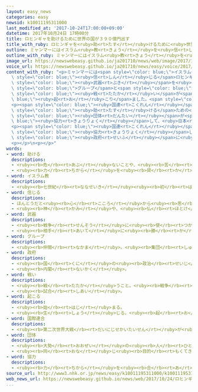 ```yaml
---
layout: easy_news
categories: easy
newsid: k10011195311000
last_modified_at: '2017-10-24T17:00:00+09:00'
datetime: 2017年10月24日 17時00分
title: ロヒンギャを助けるために世界の国が３９０億円出す
title_with_ruby: ロヒンギャを<ruby>助<rt>たす</rt></ruby>けるために<ruby>世界<rt>せかい</rt></ruby>の<ruby>国<rt>くに</rt></ruby>が３９０<ruby>億<rt>おく</rt></ruby><ruby>円<rt>えん</rt></ruby><ruby>出<rt>だ</rt></ruby>す
outline: ミャンマーにはイスラム<ruby>教<rt>きょう</rt></ruby>を<ruby>信<rt>しん</rt></ruby>じるロヒンギャと<ruby>呼<rt>よ</rt></ruby>ばれる<ruby>人<rt>ひと</rt></ruby>たちがいます。
outline_with_ruby: ミャンマーにはイスラム<ruby>教<rt>きょう</rt></ruby>を<ruby>信<rt>しん</rt></ruby>じるロヒンギャと<ruby>呼<rt>よ</rt></ruby>ばれる<ruby>人<rt>ひと</rt></ruby>たちがいます。
image_url: https://newswebeasy.github.io/ja201710/news/web/image/2017/10/24/K10011195311_1710240544_1710240549_01_03.jpg
voice_url: https://newswebeasy.github.io/ja201710/news/easy/voice/2017/10/24/k10011195311000.mp3
content_with_ruby: "<p>ミャンマーには<span style=\"color: blue;\">イスラム<ruby>教<rt>きょう</rt></ruby></span>を<span\
  \ style=\"color: blue;\"><ruby>信<rt>しん</rt></ruby>じる</span>ロヒンギャと<ruby>呼<rt>よ</rt></ruby>ばれる<ruby>人<rt>ひと</rt></ruby>たちがいます。<ruby>今年<rt>ことし</rt></ruby>の８<ruby>月<rt>がつ</rt></ruby>、ロヒンギャの<span\
  \ style=\"color: blue;\"><ruby>武器<rt>ぶき</rt></ruby></span>を<ruby>持<rt>も</rt></ruby>った<span\
  \ style=\"color: blue;\">グループ</span>と<span style=\"color: blue;\"><ruby>政府<rt>せいふ</rt></ruby></span>の<span\
  \ style=\"color: blue;\"><ruby>戦<rt>たたか</rt></ruby>い</span>が<span style=\"color:\
  \ blue;\"><ruby>起<rt>お</rt></ruby>こり</span>ました。<span style=\"color: blue;\"><ruby>国連<rt>こくれん</rt></ruby></span>は、６０<ruby>万<rt>まん</rt></ruby><ruby>人<rt>にん</rt></ruby><ruby>以上<rt>いじょう</rt></ruby>のロヒンギャの<ruby>人<rt>ひと</rt></ruby>が<ruby>隣<rt>となり</rt></ruby>のバングラデシュに<ruby>逃<rt>に</rt></ruby>げたと<ruby>考<rt>かんが</rt></ruby>えています。</p>\n\
  <p><span style=\"color: blue;\"><ruby>国連<rt>こくれん</rt></ruby></span>などはスイスのジュネーブで２３<ruby>日<rt>にち</rt></ruby>、ロヒンギャの<ruby>人<rt>ひと</rt></ruby>たちを<span\
  \ style=\"color: blue;\"><ruby>助<rt>たす</rt></ruby>ける</span>ための<ruby>会議<rt>かいぎ</rt></ruby>を<ruby>開<rt>ひら</rt></ruby>きました。そして、<ruby>日本<rt>にっぽん</rt></ruby>など３５の<ruby>国<rt>くに</rt></ruby>や<span\
  \ style=\"color: blue;\"><ruby>団体<rt>だんたい</rt></ruby></span>が<span style=\"color:\
  \ blue;\"><ruby>協力<rt>きょうりょく</rt></ruby></span>して、<ruby>日本<rt>にっぽん</rt></ruby>のお<ruby>金<rt>かね</rt></ruby>で３９０<ruby>億<rt>おく</rt></ruby><ruby>円<rt>えん</rt></ruby><ruby>以上<rt>いじょう</rt></ruby>を<ruby>出<rt>だ</rt></ruby>すと<ruby>決<rt>き</rt></ruby>めました。</p>\n\
  <p><span style=\"color: blue;\"><ruby>国連<rt>こくれん</rt></ruby></span>は、ロヒンギャの<ruby>人<rt>ひと</rt></ruby>たちに<ruby>食<rt>た</rt></ruby>べ<ruby>物<rt>もの</rt></ruby>や<ruby>薬<rt>くすり</rt></ruby>を<ruby>用意<rt>ようい</rt></ruby>するために、<ruby>来年<rt>らいねん</rt></ruby>の２<ruby>月<rt>がつ</rt></ruby>までに<ruby>日本<rt>にっぽん</rt></ruby>のお<ruby>金<rt>かね</rt></ruby>で４９０<ruby>億<rt>おく</rt></ruby><ruby>円<rt>えん</rt></ruby><ruby>以上<rt>いじょう</rt></ruby><ruby>必要<rt>ひつよう</rt></ruby>なのでもっと<span\
  \ style=\"color: blue;\"><ruby>協力<rt>きょうりょく</rt></ruby></span>してほしいと<ruby>言<rt>い</rt></ruby>いました。そして、ロヒンギャの<ruby>人<rt>ひと</rt></ruby>たちが<ruby>安全<rt>あんぜん</rt></ruby>に<ruby>帰<rt>かえ</rt></ruby>ることができるようにしてほしいとミャンマーの<span\
  \ style=\"color: blue;\"><ruby>政府<rt>せいふ</rt></ruby></span>に<ruby>言<rt>い</rt></ruby>いました。</p>\n\
  <p></p>\n<p></p>"
words:
- word: 助ける
  descriptions:
  - <ruby><rb>危</rb><rt>あぶ</rt></ruby>ないことや、<ruby><rb>苦</rb><rt>くる</rt></ruby>しいことから、<ruby><rb>救</rb><rt>すく</rt></ruby>う。
  - <ruby><rb>力</rb><rt>ちから</rt></ruby>を<ruby><rb>貸</rb><rt>か</rt></ruby>す。<ruby><rb>手伝</rb><rt>てつだ</rt></ruby>う。
- word: イスラム教
  descriptions:
  - <ruby><rb>七世紀</rb><rt>ななせいき</rt></ruby><ruby><rb>初</rb><rt>はじ</rt></ruby>め、アラビアでムハンマドが<ruby><rb>始</rb><rt>はじ</rt></ruby>めた、<ruby><rb>唯一</rb><rt>ゆいいつ</rt></ruby>の<ruby><rb>神</rb><rt>かみ</rt></ruby>アッラーを<ruby><rb>信</rb><rt>しん</rt></ruby>じる<ruby><rb>宗教</rb><rt>しゅうきょう</rt></ruby>。<ruby><rb>回教</rb><rt>かいきょう</rt></ruby>。
- word: 信じる
  descriptions:
  - ほんとうだと<ruby><rb>心</rb><rt>こころ</rt></ruby>から<ruby><rb>思</rb><rt>おも</rt></ruby>う。
  - <ruby><rb>神</rb><rt>かみ</rt></ruby>や、<ruby><rb>仏</rb><rt>ほとけ</rt></ruby>を<ruby><rb>信仰</rb><rt>しんこう</rt></ruby>する。
- word: 武器
  descriptions:
  - <ruby><rb>戦争</rb><rt>せんそう</rt></ruby>に<ruby><rb>使</rb><rt>つか</rt></ruby>う<ruby><rb>道具</rb><rt>どうぐ</rt></ruby>。<ruby><rb>兵器</rb><rt>へいき</rt></ruby>。
  - <ruby><rb>相手</rb><rt>あいて</rt></ruby>に<ruby><rb>勝</rb><rt>か</rt></ruby>つための<ruby><rb>道具</rb><rt>どうぐ</rt></ruby>や、<ruby><rb>手</rb><rt>て</rt></ruby>だて。
- word: グループ
  descriptions:
  - <ruby><rb>仲間</rb><rt>なかま</rt></ruby>。<ruby><rb>集団</rb><rt>しゅうだん</rt></ruby>。
- word: 政府
  descriptions:
  - <ruby><rb>国</rb><rt>くに</rt></ruby>の<ruby><rb>政治</rb><rt>せいじ</rt></ruby>を<ruby><rb>行</rb><rt>おこな</rt></ruby>うところ。
  - <ruby><rb>内閣</rb><rt>ないかく</rt></ruby>。
- word: 戦い
  descriptions:
  - <ruby><rb>戦</rb><rt>たたか</rt></ruby>うこと。<ruby><rb>戦争</rb><rt>せんそう</rt></ruby>。<ruby><rb>争</rb><rt>あらそ</rt></ruby>い。
  - <ruby><rb>試合</rb><rt>しあい</rt></ruby>。
- word: 起こる
  descriptions:
  - <ruby><rb>始</rb><rt>はじ</rt></ruby>まる。
  - <ruby><rb>生</rb><rt>しょう</rt></ruby>じる。<ruby><rb>起</rb><rt>お</rt></ruby>きる。
- word: 国際連合
  descriptions:
  - <ruby><rb>第二次世界大戦</rb><rt>だいにじせかいたいせん</rt></ruby>が<ruby><rb>終</rb><rt>お</rt></ruby>わった１９４５<ruby><rb>年</rb><rt>ねん</rt></ruby>、<ruby><rb>世界</rb><rt>せかい</rt></ruby>の<ruby><rb>平和</rb><rt>へいわ</rt></ruby>と<ruby><rb>安全</rb><rt>あんぜん</rt></ruby>を<ruby><rb>守</rb><rt>まも</rt></ruby>るために<ruby><rb>作</rb><rt>つく</rt></ruby>られた<ruby><rb>仕組</rb><rt>しく</rt></ruby>み。<ruby><rb>本部</rb><rt>ほんぶ</rt></ruby>はアメリカのニューヨークにある。<ruby><rb>国連</rb><rt>こくれん</rt></ruby>。<ruby><rb>UN</rb><rt>ユーエヌ</rt></ruby>。
- word: 団体
  descriptions:
  - <ruby><rb>大勢</rb><rt>おおぜい</rt></ruby>の<ruby><rb>人</rb><rt>ひと</rt></ruby>の<ruby><rb>集</rb><rt>あつ</rt></ruby>まり。
  - <ruby><rb>同</rb><rt>おな</rt></ruby>じ<ruby><rb>目的</rb><rt>もくてき</rt></ruby>を<ruby><rb>持</rb><rt>も</rt></ruby>った<ruby><rb>人々</rb><rt>ひとびと</rt></ruby>の<ruby><rb>集</rb><rt>あつ</rt></ruby>まり。
- word: 協力
  descriptions:
  - <ruby><rb>力</rb><rt>ちから</rt></ruby>を<ruby><rb>合</rb><rt>あ</rt></ruby>わせて、ものごとを<ruby><rb>行</rb><rt>おこな</rt></ruby>うこと。
source_url: http://www3.nhk.or.jp/news/easy/k10011195311000/k10011195311000.html
web_news_url: https://newswebeasy.github.io/news/web/2017/10/24/ロヒンギャ支援に各国が390億円拠出へ
...
```

